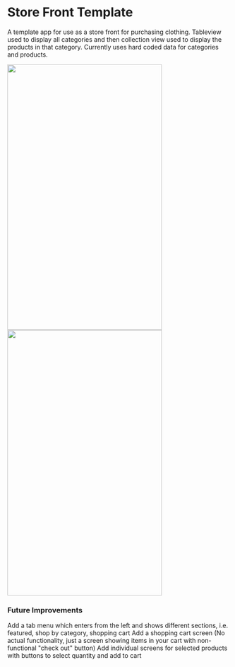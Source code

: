 # Store Front Template
A template app for use as a store front for purchasing clothing. Tableview used to display all categories and then collection view used to display the products in that category. Currently uses hard coded data for categories and products.

<img src="https://user-images.githubusercontent.com/32943140/33498756-695cef62-d687-11e7-9605-fbd9419cce72.png" height="600" width="350"> <img src="https://user-images.githubusercontent.com/32943140/33498760-6d934d42-d687-11e7-99a7-32dace4789fa.png" height="600" width="350">

### Future Improvements
Add a tab menu which enters from the left and shows different sections, i.e. featured, shop by category, shopping cart
Add a shopping cart screen (No actual functionality, just a screen showing items in your cart with non-functional "check out" button)
Add individual screens for selected products with buttons to select quantity and add to cart
